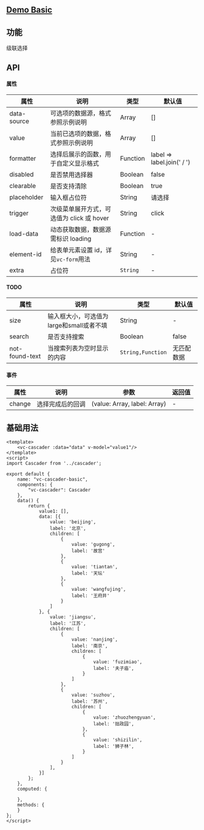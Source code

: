 ## [Demo Basic](https://wya-team.github.io/wya-vc/dist/cascader/basic.html)
## 功能
级联选择

## API

#### 属性

属性 | 说明 | 类型 | 默认值
---|---|---|---
data-source | 可选项的数据源，格式参照示例说明 | Array | []
value | 当前已选项的数据，格式参照示例说明 | Array | []
formatter | 选择后展示的函数，用于自定义显示格式 | Function | label => label.join(' / ')
disabled | 是否禁用选择器 | Boolean | false
clearable | 是否支持清除 | Boolean | true
placeholder | 输入框占位符 | String | 请选择
trigger | 次级菜单展开方式，可选值为 click 或 hover | String | click
load-data | 动态获取数据，数据源需标识 loading | Function | -
element-id | 给表单元素设置 id，详见`vc-form`用法 | String | -
extra | 占位符 | `String` | -

#### TODO

属性 | 说明 | 类型 | 默认值
---|---|---|---
size | 输入框大小，可选值为large和small或者不填 | String | -
search | 是否支持搜索 | Boolean | false
not-found-text | 当搜索列表为空时显示的内容 | `String,Function` | 无匹配数据

#### 事件

属性 | 说明 | 参数 | 返回值
---|---|---|---
change | 选择完成后的回调 | (value: Array, label: Array) | -

## 基础用法

```vue
<template>
	<vc-cascader :data="data" v-model="value1"/>
</template>
<script>
import Cascader from '../cascader';

export default {
	name: "vc-cascader-basic",
	components: {
		"vc-cascader": Cascader
	},
	data() {
		return {
			value1: [],
			data: [{
				value: 'beijing',
				label: '北京',
				children: [
					{
						value: 'gugong',
						label: '故宫'
					},
					{
						value: 'tiantan',
						label: '天坛'
					},
					{
						value: 'wangfujing',
						label: '王府井'
					}
				]
			}, {
				value: 'jiangsu',
				label: '江苏',
				children: [
					{
						value: 'nanjing',
						label: '南京',
						children: [
							{
								value: 'fuzimiao',
								label: '夫子庙',
							}
						]
					},
					{
						value: 'suzhou',
						label: '苏州',
						children: [
							{
								value: 'zhuozhengyuan',
								label: '拙政园',
							},
							{
								value: 'shizilin',
								label: '狮子林',
							}
						]
					}
				],
			}]
		};
	},
	computed: {
		
	},
	methods: {
	}
};
</script>

```